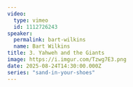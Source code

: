 ```yaml
---
video:
  type: vimeo
  id: 1112726243
speaker:
  permalink: bart-wilkins
  name: Bart Wilkins
title: 3. Yahweh and the Giants
image: https://i.imgur.com/Tzwg7E3.png
date: 2025-08-24T14:30:00.000Z
series: "sand-in-your-shoes"
---
```

